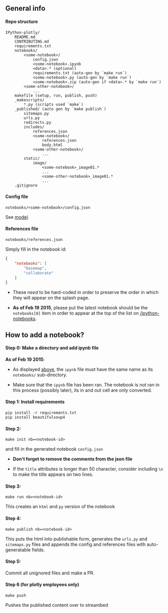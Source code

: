## General info


#### Repo structure

```
IPython-plotly/
    README.md
    CONTRIBUTING.md
    requirements.txt 
    notebooks/
        <some-notebook>/
            config.json
            <some-notebook>.ipynb
            <data>.* (optional)
            requirements.txt (auto-gen by `make run`)
            <some-notebook>.py (auto-gen by `make run`)
            <some-notebook>.zip (auto-gen if <data>.* by `make run`)
        <some-other-notebook>/ 
            ...
    makefile (setup, run, publish, push)
    _makescripts/
        *.py (scripts used `make`)
    _published/ (auto gen by `make publish`)
        sitemaps.py
        urls.py
        redirects.py
        includes/
            references.json
            <some-notebook>/
                references.json
                body.html
            <some-other-notebook>/
                ...
        static/
            image/
                <some-notebook>_image01.*
                ...
                <some-other-notebook>_image01.*
                ...
    .gitignore
```


#### Config file

`notebooks/<some-notebook>/config.json`

See [model](_makescripts/data/config-init.json).
 
#### References file

`notebooks/references.json` 

Simply fill in the notebook id:

```json
{
    "notebooks": [
        "basemap",
        "collaborate"
    ]
}
```

- These *need* to be hard-coded in order to preserve the order in which they will
appear on the splash page.

- **As of Feb 19 2015**, please put the latest notebook should be the
  `notebooks[0]` item in order to appear at the top of the list on
  [/ipython-notebooks](https://plot.ly/ipython-notebooks/).


## How to add a notebook?

#### Step 0: Make a directory and add ipynb file

**As of Feb 19 2015**:

- As displayed [above](#repo-structure), the `ipynb` file must have the same
  name as its `notebooks/` sub-directory.

- Make sure that the `ipynb` file has been ran. The notebook is not ran in this
  process (possibly later), its in and out cell are only converted.

#### Step 1: Install requirements

```
pip install -r requirements.txt
pip install beautifulsoup4
```

#### Step 2: 

```
make init nb=<notebook-id>
```

and fill in the generated notebook `config.json` 

- **Don't forget to remove the comments from the json file**

- If the `title` attributes is longer than 50 character, consider including 
  `\n` to make the title appears on two lines.

#### Step 3:

```
make run nb=<notebook-id>
```

This creates an `html` and `py` version of the notebook


#### Step 4:

```
make publish nb=<notebook-id>
```

This puts the html into publishable form, generates the `urls.py` and
`sitemaps.py` files and appends the config and references files with
auto-generatable fields.


#### Step 5: 

Commit all unignored files and make a PR. 


#### Step 6 (for plotly employees only)

```
make push
```

Pushes the published content over to streambed
